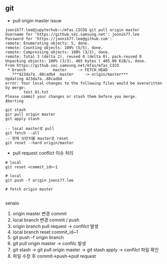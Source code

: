 ## git 



- pull origin master issue

```
joonik77.lee@jupyterhub:~/mfas_CICD$ git pull origin master
Username for 'https://github.sec.samsung.net': joonik77.lee
Password for 'https://joonik77.lee@github.com': 
remote: Enumerating objects: 5, done.
remote: Counting objects: 100% (5/5), done.
remote: Compressing objects: 100% (3/3), done.
remote: Total 3 (delta 2), reused 0 (delta 0), pack-reused 0
Unpacking objects: 100% (3/3), 405 bytes | 405.00 KiB/s, done.
From https://github.sec.samsung.net/mfas/mfas_CICD
 * branch            master     -> FETCH_HEAD
   ***423da7a..88cadb4  master     -> origin/master***
Updating 423da7a..88cadb4
error: Your local changes to the following files would be overwritten by merge:
        test_01.txt
Please commit your changes or stash them before you merge.
Aborting
```

```
git stash
gir pull origin master
git apply stash

-- local master로 pull 
git fetch --all
-- 현재 브런치를 master로 reset
git reset --hard origin/master

```




- pull request conflict 이슈 처리 

```
# local 
git reset <commit_id>~1

# local
git push -f origin jooni77.lee

# fetch origin master


```


senaio

1. origin master 변경 commit
2. local branch 변경 commit / push
3. origin branch pull request -> confilct 발생
4. local branch reset commit_id~1
5. git push -f origin branch
6. git pull origin master -> confilc 발생
7. git stash -> git pull origin master -> git stash apply -> confilct 파일 확인
8. 파일 수정 후 commit->push->pull request

